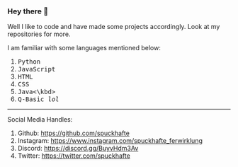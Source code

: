 ### Hey there 👋

Well I like to code and have made some projects accordingly.
Look at my repositories for more.

I am familiar with some languages mentioned below: 
1. <kbd>Python</kbd>
2. <kbd>JavaScript</kbd>
3. <kbd>HTML</kbd>
4. <kbd>CSS</kbd>
5. <kbd>Java<\kbd>
6. <kbd>Q-Basic *lol*</kbd>

<hr>
    
Social Media Handles:
1. Github: https://github.com/spuckhafte
2. Instagram: https://www.instagram.com/spuckhafte_ferwirklung
3. Discord: https://discord.gg/BuyvHdm3Av
4. Twitter: https://twitter.com/spuckhafte
